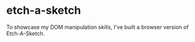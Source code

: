 # etch-a-sketch
To showcase my DOM manipulation skills, I've built a browser version of Etch-A-Sketch.